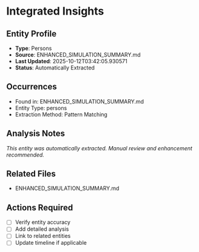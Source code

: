 # Integrated Insights

## Entity Profile
- **Type**: Persons
- **Source**: ENHANCED_SIMULATION_SUMMARY.md
- **Last Updated**: 2025-10-12T03:42:05.930571
- **Status**: Automatically Extracted

## Occurrences
- Found in: ENHANCED_SIMULATION_SUMMARY.md
- Entity Type: persons
- Extraction Method: Pattern Matching

## Analysis Notes
*This entity was automatically extracted. Manual review and enhancement recommended.*

## Related Files
- ENHANCED_SIMULATION_SUMMARY.md

## Actions Required
- [ ] Verify entity accuracy
- [ ] Add detailed analysis
- [ ] Link to related entities
- [ ] Update timeline if applicable
